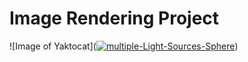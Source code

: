 # Image Rendering Project
![Image of Yaktocat](<a href="https://imgbb.com/"><img src="https://i.ibb.co/cxbcBjh/multiple-Light-Sources-Sphere.jpg" alt="multiple-Light-Sources-Sphere" border="0"></a>)
